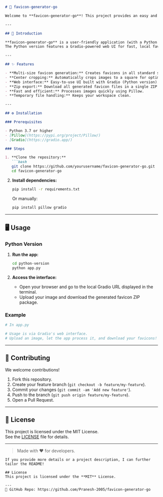 ```markdown
# 🦊 favicon-generator-go

Welcome to **favicon-generator-go**! This project provides an easy and efficient way to generate favicon files from images. Whether you're a web developer needing favicons for your site or just want to simplify the process, this tool has you covered.

---

## 🚀 Introduction

**favicon-generator-go** is a user-friendly application (with a Python version included) that allows you to create favicons of various sizes from any image. It leverages image processing libraries and a simple web interface to help you generate all the favicons you need for modern web projects.  
The Python version features a Gradio-powered web UI for fast, local favicon generation.

---

## ✨ Features

- **Multi-size favicon generation:** Creates favicons in all standard sizes.
- **Center cropping:** Automatically crops images to a square for optimal results.
- **Web interface:** Easy-to-use UI built with Gradio (Python version).
- **Zip export:** Download all generated favicon files in a single ZIP archive.
- **Fast and efficient:** Processes images quickly using Pillow.
- **Temporary file handling:** Keeps your workspace clean.

---

## ⚙️ Installation

### Prerequisites

- Python 3.7 or higher
- [Pillow](https://pypi.org/project/Pillow/)
- [Gradio](https://gradio.app/)

### Steps

1. **Clone the repository:**
   ```bash
   git clone https://github.com/yourusername/favicon-generator-go.git
   cd favicon-generator-go
   ```

2. **Install dependencies:**
   ```bash
   pip install -r requirements.txt
   ```
   Or manually:
   ```bash
   pip install pillow gradio
   ```

---

## 🖥️ Usage

### Python Version

1. **Run the app:**
   ```bash
   cd python-version
   python app.py
   ```

2. **Access the interface:**
   - Open your browser and go to the local Gradio URL displayed in the terminal.
   - Upload your image and download the generated favicon ZIP package.

### Example

```python
# In app.py

# Usage is via Gradio's web interface.
# Upload an image, let the app process it, and download your favicons!
```

---

## 🤝 Contributing

We welcome contributions!

1. Fork this repository.
2. Create your feature branch (`git checkout -b feature/my-feature`).
3. Commit your changes (`git commit -am 'Add new feature'`).
4. Push to the branch (`git push origin feature/my-feature`).
5. Open a Pull Request.

---

## 📄 License

This project is licensed under the MIT License.  
See the [LICENSE](LICENSE) file for details.

---

> Made with ❤️ for developers.
```
If you provide more details or a project description, I can further tailor the README!

## License
This project is licensed under the **MIT** License.

---
🔗 GitHub Repo: https://github.com/Pranesh-2005/favicon-generator-go